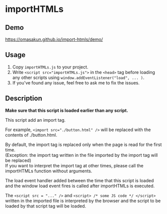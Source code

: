 # importHTMLs
## Demo
https://omasakun.github.io/import-htmls/demo/

## Usage
1. Copy `importHTMLs.js` to your project.
2. Write `<script src="importHTMLs.js">` in the `<head>` tag before loading any other scripts using `window.addEventListener("load", ... )`.
3. If you've found any issue, feel free to ask me to fix the issues.

## Description
**Make sure that this script is loaded earlier than any script.**

This script add an import tag.

For example, `<import src="./button.html" />` will be replaced with the contents of ./button.html.  

By default, the import tag is replaced only when the page is read for the first time.  
(Exception: the import tag written in the file imported by the import tag will be replaced)  
If you want to interpret the import tag at other times, please call the importHTMLs function without arguments.

The load event handler added between the time that this script is loaded and the window load event fires is called after importHTMLs is executed.

The `<script src = "..." />` and `<script> /* some JS code */ </script>` written in the imported file is interpreted by the browser and the script to be loaded by that script tag will be loaded.